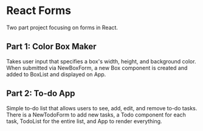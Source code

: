 # React Forms

Two part project focusing on forms in React.

## Part 1: Color Box Maker
Takes user input that specifies a box's width, height, and background color. When submitted via NewBoxForm, a new Box component is created and added to BoxList and displayed on App.

## Part 2: To-do App
Simple to-do list that allows users to see, add, edit, and remove to-do tasks. There is a NewTodoForm to add new tasks, a Todo component for each task, TodoList for the entire list, and App to render everything.

